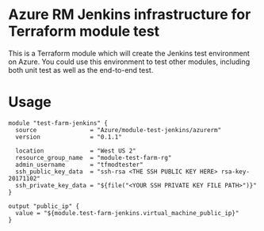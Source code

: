 
# Azure RM Jenkins infrastructure for Terraform module test

This is a Terraform module which will create the Jenkins test environment on Azure. You could use this environment to test other modules, including both unit test as well as the end-to-end test.

# Usage

```hcl
module "test-farm-jenkins" {
  source               = "Azure/module-test-jenkins/azurerm"
  version              = "0.1.1"
  
  location             = "West US 2"
  resource_group_name  = "module-test-farm-rg"
  admin_username       = "tfmodtester"
  ssh_public_key_data  = "ssh-rsa <THE SSH PUBLIC KEY HERE> rsa-key-20171102"
  ssh_private_key_data = "${file("<YOUR SSH PRIVATE KEY FILE PATH>")}"
}

output "public_ip" {
  value = "${module.test-farm-jenkins.virtual_machine_public_ip}"
}
